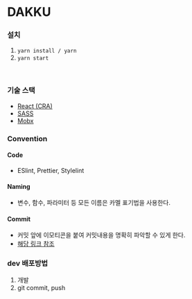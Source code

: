 # DAKKU


### 설치
1. `yarn install / yarn`
2. `yarn start`

<br />

### 기술 스택

- [React (CRA)](https://create-react-app.dev/docs/getting-started)
- [SASS](https://sass-lang.com/)
- [Mobx](https://mobx.js.org/README.html)

### Convention
#### Code 
- ESlint, Prettier, Stylelint
#### Naming
- 변수, 함수, 파라미터 등 모든 이름은 카멜 표기법을 사용한다.

#### Commit
- 커밋 앞에 이모티콘을 붙여 커밋내용을 명확히 파악할 수 있게 한다.
- [해당 링크 참조](https://gitmoji.dev/)

### dev 배포방법
1. 개발
3. git commit, push
